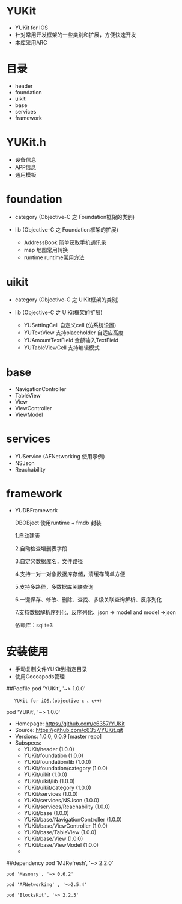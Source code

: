
YUKit
=================
* YUKit for IOS
* 针对常用开发框架的一些类别和扩展，方便快速开发
* 本库采用ARC

目录
=================
* header
* foundation
* uikit
* base
* services
* framework

YUKit.h
=================
* 设备信息
* APP信息
* 通用模板

foundation
=================
* category (Objective-C 之 Foundation框架的类别)

* lib (Objective-C 之 Foundation框架的扩展)
   * AddressBook       简单获取手机通讯录
   * map                 地图常用转换
   * runtime             runtime常用方法

uikit
=================
* category (Objective-C 之 UIKit框架的类别)

* lib (Objective-C 之 UIKit框架的扩展)
   * YUSettingCell            自定义cell (仿系统设置)
   * YUTextView               支持placeholder 自适应高度
   * YUAmountTextField        金额输入TextField
   * YUTableViewCell          支持编辑模式



base
=================
* NavigationController
* TableView
* View
* ViewController
* ViewModel


services
=================
*  YUService (AFNetworking 使用示例)
*  NSJson
*  Reachability


framework
=================
* YUDBFramework

   DBOBject 使用runtime + fmdb 封装
 
    1.自动建表
 
    2.自动检查增删表字段
 
    3.自定义数据库名，文件路径
 
    4.支持一对一对象数据库存储，清缓存简单方便
 
    5.支持多路径，多数据库关联查询
 
    6.一键保存、修改、删除、查找、多级关联查询解析、反序列化
 
    7.支持数据解析序列化、反序列化、json -> model  and  model ->json
    
    依赖库：sqlite3

 
安装使用
=================

* 手动复制文件YUKit到指定目录
* 使用Cocoapods管理

##Podfile
    pod 'YUKit', '~> 1.0.0'
    
       YUKit for iOS.(objective-c 、c++）
   pod 'YUKit', '~> 1.0.0'
   - Homepage: https://github.com/c6357/YUKit
   - Source:   https://github.com/c6357/YUKit.git
   - Versions: 1.0.0, 0.0.9 [master repo]
   - Subspecs:
     - YUKit/header (1.0.0)
     - YUKit/foundation (1.0.0)
     - YUKit/foundation/lib (1.0.0)
     - YUKit/foundation/category (1.0.0)
     - YUKit/uikit (1.0.0)
     - YUKit/uikit/lib (1.0.0)
     - YUKit/uikit/category (1.0.0)
     - YUKit/services (1.0.0)
     - YUKit/services/NSJson (1.0.0)
     - YUKit/services/Reachability (1.0.0)
     - YUKit/base (1.0.0)
     - YUKit/base/NavigationController (1.0.0)
     - YUKit/base/ViewController (1.0.0)
     - YUKit/base/TableView (1.0.0)
     - YUKit/base/View (1.0.0)
     - YUKit/base/ViewModel (1.0.0)
     -

##dependency
    pod 'MJRefresh', '~> 2.2.0'

    pod 'Masonry', '~> 0.6.2'

    pod 'AFNetworking' , '~>2.5.4'

    pod 'BlocksKit', '~> 2.2.5'
